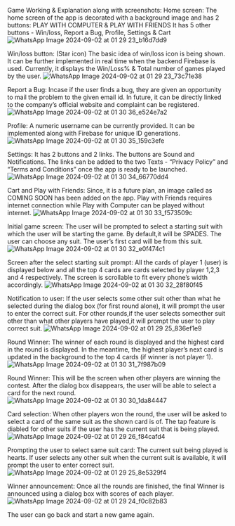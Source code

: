 Game Working & Explanation along with screenshots:
Home screen:
The home screen of the app is decorated with a background image and has 2 buttons: PLAY WITH COMPUTER & PLAY WITH FRIENDS
It has 5 other buttons - Win/loss, Report a Bug, Profile, Settings & Cart
![WhatsApp Image 2024-09-02 at 01 29 23_b16d7dd9](https://github.com/user-attachments/assets/0d06b679-3c47-4492-8221-6e1623e7be2e)

Win/loss button: (Star icon)
The basic idea of win/loss icon is being shown. It can be further implemented in real time when the backend Firebase is used. Currently, it displays the Win/Loss% & Total number of games played by the user. 
![WhatsApp Image 2024-09-02 at 01 29 23_73c71e38](https://github.com/user-attachments/assets/2e39a860-728c-4696-b35c-ead93f7351c6)

Report a Bug: 
Incase if the user finds a bug, they are given an opportunity to mail the problem to the given email id. In future, it can be directly linked to the company’s official website and complaint can be registered.
![WhatsApp Image 2024-09-02 at 01 30 36_e524e7a2](https://github.com/user-attachments/assets/37afd828-d123-4628-b774-ac44219cb006)


Profile:
A numeric username can be currently provided. It can be implemented along with Firebase for unique ID generations.
![WhatsApp Image 2024-09-02 at 01 30 35_159c3efe](https://github.com/user-attachments/assets/3e9058a3-29ca-44e8-9205-845b6356312f)


Settings:
It has 2 buttons and 2 links. The buttons are Sound and Notifications. The links can be added to the two Texts - “Privacy Policy” and “Terms and Conditions” once the app is ready to be launched.
![WhatsApp Image 2024-09-02 at 01 30 34_66770dd4](https://github.com/user-attachments/assets/eb9edf11-6b0f-4149-85cc-068f4a7393e8)


Cart and Play with Friends:
Since, it is a future plan, an image called as COMING SOON has been added on the app. Play with Friends requires internet connection while Play with Computer can be played without internet.
![WhatsApp Image 2024-09-02 at 01 30 33_f573509c](https://github.com/user-attachments/assets/b0505253-a046-4393-bf36-65cfada88534)

Initial game screen:
The user will be prompted to select a starting suit with which the user will be starting the game. By default,it will be SPADES. The user can choose any suit. The user’s first card will be from this suit.
![WhatsApp Image 2024-09-02 at 01 30 32_e0f474c1](https://github.com/user-attachments/assets/b86392dd-f99e-49d8-b2dc-ad7d30e9ee12)


Screen after the select starting suit prompt:
All the cards of player 1 (user) is displayed below and all the top 4 cards are cards selected by player 1,2,3 and 4 respectively. The screen is scrollable to fit every phone’s width accordingly.
![WhatsApp Image 2024-09-02 at 01 30 32_28f80f45](https://github.com/user-attachments/assets/aece7a9f-8981-4abc-8e52-8a11d5502a37)

Notification to user:
If the user selects some other suit other than what he selected during the dialog box (for first round alone), it will prompt the user to enter the correct suit. For other rounds,if the user selects someother suit other than what other players have played,it will prompt the user to play correct suit.
![WhatsApp Image 2024-09-02 at 01 29 25_836ef1e9](https://github.com/user-attachments/assets/c78d3ffc-b5e1-435c-8e81-8c16d3d835a8)


Round Winner:
The winner of each round is displayed and the highest card in the round is displayed. In the meantime, the highest player’s next card is updated in the background to the top 4 cards (if winner is not player 1). 
![WhatsApp Image 2024-09-02 at 01 30 31_7f987b09](https://github.com/user-attachments/assets/fe64703a-8f50-4142-96d6-fb6b77091758)


Round Winner:
This will be the screen when other players are winning the contest. After the dialog box disappears, the user will be able to select a card for the next round.
![WhatsApp Image 2024-09-02 at 01 30 30_1da84447](https://github.com/user-attachments/assets/f406351b-7485-4c51-b3ff-042f234f0f70)



Card selection:
When other players won the round, the user will be asked to select a card of the same suit as the shown card is of. The tap feature is diabled for other suits if the user has the current suit that is being played.
![WhatsApp Image 2024-09-02 at 01 29 26_f84cafd4](https://github.com/user-attachments/assets/00d3f32f-45f9-4f0b-89ab-1652da030cd8)


Prompting the user to select same suit card:
The current suit being played is hearts. If user selects any other suit when the current suit is available, it will prompt the user to enter correct suit.
![WhatsApp Image 2024-09-02 at 01 29 25_8e5329f4](https://github.com/user-attachments/assets/8b57de74-3939-48ec-bb53-8478f94b6951)


Winner announcement:
Once all the rounds are finished, the final Winner is announced using a dialog box with scores of each player. 
![WhatsApp Image 2024-09-02 at 01 29 24_f0c82b83](https://github.com/user-attachments/assets/03be664c-bac3-4e29-9ffe-50c0870f97d5)


The user can go back and start a new game again. 
